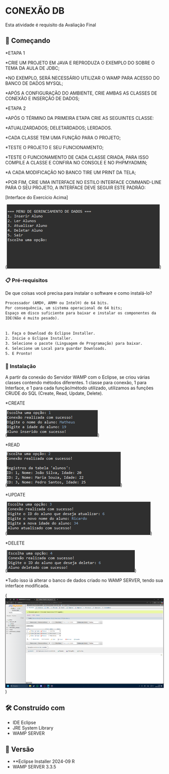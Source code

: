 # CONEXÃO DB

Esta atividade é requisito da Avaliação Final

## 🚀 Começando


*ETAPA 1

*CRIE UM PROJETO EM JAVA E REPRODUZA O EXEMPLO DO SOBRE O TEMA DA AULA DE JDBC;

*NO EXEMPLO, SERÁ NECESSÁRIO UTILIZAR O WAMP PARA ACESSO DO BANCO DE DADOS MYSQL;

*APÓS A CONFIGURAÇÃO DO AMBIENTE, CRIE AMBAS AS CLASSES DE CONEXÃO E INSERÇÃO DE DADOS;

*ETAPA 2

*APÓS O TÉRMINO DA PRIMEIRA ETAPA CRIE AS SEGUINTES CLASSE:

*ATUALIZARDADOS; DELETARDADOS; LERDADOS.

*CADA CLASSE TEM UMA FUNÇÃO PARA O PROJETO;

*TESTE O PROJETO E SEU FUNCIONAMENTO;

*TESTE O FUNCIONAMENTO DE CADA CLASSE CRIADA, PARA ISSO COMPILE A CLASSE E CONFIRA NO CONSOLE E NO PHPMYADMIN;

*A CADA MODIFICAÇÃO NO BANCO TIRE UM PRINT DA TELA;

*POR FIM, CRIE UMA INTERFACE NO ESTILO INTERFACE COMMAND-LINE PARA O SEU PROJETO, A INTERFACE DEVE SEGUIR ESTE PADRÃO:


[Interface do Exercício Acima]

(![BibliotecadeConversões](DatabaseAF.png))

### 📋 Pré-requisitos

De que coisas você precisa para instalar o software e como instalá-lo?

```
Processador (AMD®, ARM® ou Intel®) de 64 bits.
Por consequência, um sistema operacional de 64 bits;
Espaço em disco suficiente para baixar e instalar os componentes da IDE(Não é muito pesado).


1. Faça o Download do Eclipse Installer.
2. Inicie o Eclipse Installer.
3. Selecione o pacote (Linguagem de Programação) para baixar.
4. Selecione um Local para guardar Downloads.
5. E Pronto!

```

### 🔧 Instalação

A partir da conexão do Servidor WAMP com o Eclipse, se criou várias classes contendo métodos diferentes. 1 classe para conexão, 1 para Interface, e 1 para cada função/método utilizado, utilizamos as funções CRUDE do SQL (Create, Read, Update, Delete).

*CREATE

(![BibliotecadeConversões](FotoInsert.png))

*READ

(![BibliotecadeConversões](FotoSelect.png))

*UPDATE

(![BibliotecadeConversões](FotoUpdate.png))

*DELETE

(![BibliotecadeConversões](FotoDelete.png))

*Tudo isso iá alterar o banco de dados criado no WAMP SERVER, tendo sua interface modificada.

(![BibliotecadeConversões](InterfaceWAMP.png))




## 🛠️ Construído com

* IDE Eclipse
* JRE System Library
* WAMP SERVER

## 📌 Versão

* **Eclipse Installer 2024-09 R
* WAMP SERVER 3.3.5
  
